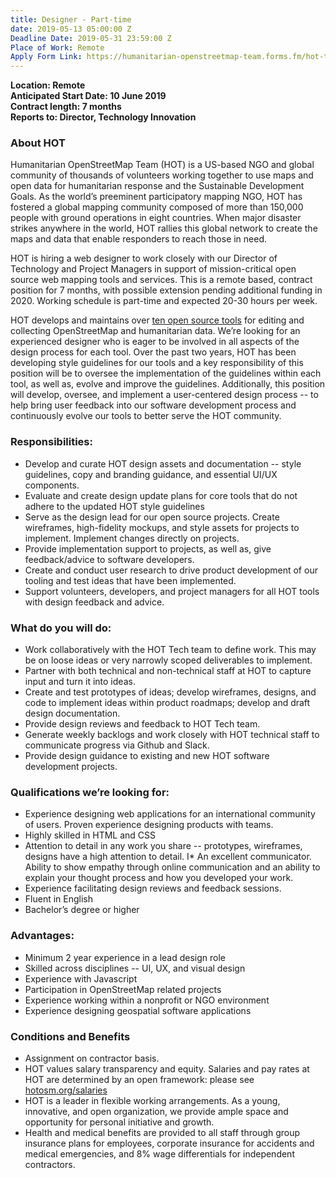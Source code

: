 ```yaml
---
title: Designer - Part-time
date: 2019-05-13 05:00:00 Z
Deadline Date: 2019-05-31 23:59:00 Z
Place of Work: Remote
Apply Form Link: https://humanitarian-openstreetmap-team.forms.fm/hot-tech-submission/
---
```


**Location: Remote**  
**Anticipated Start Date: 10 June 2019**  
**Contract length: 7 months**  
**Reports to: Director, Technology Innovation**  

### About HOT

Humanitarian OpenStreetMap Team (HOT) is a US-based NGO and global community of thousands of volunteers working together to use maps and open data for humanitarian response and the Sustainable Development Goals. As the world’s preeminent participatory mapping NGO, HOT has fostered a global mapping community composed of more than 150,000 people with ground operations in eight countries. When major disaster strikes anywhere in the world, HOT rallies this global network to create the maps and data that enable responders to reach those in need.

HOT is hiring a web designer to work closely with our Director of Technology and Project Managers in support of mission-critical open source web mapping tools and services. This is a remote based, contract position for 7 months, with possible extension pending additional funding in 2020. Working schedule is part-time and expected 20-30 hours per week.

HOT develops and maintains over [ten open source tools](https://github.com/hotosm/) for editing and collecting OpenStreetMap and humanitarian data. We’re looking for an experienced designer who is eager to be involved in all aspects of the design process for each tool. Over the past two years, HOT has been developing style guidelines for our tools and a key responsibility of this position will be to oversee the implementation of the guidelines within each tool, as well as, evolve and improve the guidelines. Additionally, this position will develop, oversee, and implement a user-centered design process -- to help bring user feedback into our software development process and continuously evolve our tools to better serve the HOT community. 

### Responsibilities:  
* Develop and curate HOT design assets and documentation -- style guidelines, copy and branding guidance, and essential UI/UX components. 
* Evaluate and create design update plans for core tools that do not adhere to the updated HOT style guidelines
* Serve as the design lead for our open source projects. Create wireframes, high-fidelity mockups, and style assets for projects to implement. Implement changes directly on projects. 
* Provide implementation support to projects, as well as, give feedback/advice to software developers. 
* Create and conduct user research to drive product development of our tooling and test ideas that have been implemented.
* Support volunteers, developers, and project managers for all HOT tools with design feedback and advice.

### What do you will do:

* Work collaboratively with the HOT Tech team to define work. This may be on loose ideas or very narrowly scoped deliverables to implement. 
* Partner with both technical and non-technical staff at HOT to capture input and turn it into ideas.
* Create and test prototypes of ideas; develop wireframes, designs, and code to implement ideas within product roadmaps; develop and draft design documentation.
* Provide design reviews and feedback to HOT Tech team.
* Generate weekly backlogs and work closely with HOT technical staff to communicate progress via Github and Slack.
* Provide design guidance to existing and new HOT software development projects.

### Qualifications we’re looking for: 
* Experience designing web applications for an international community of users. Proven experience designing products with teams.
* Highly skilled in HTML and CSS
* Attention to detail in any work you share -- prototypes, wireframes, designs have a high attention to detail.
I* An excellent communicator. Ability to show empathy through online communication and an ability to explain your thought process and how you developed your work. 
* Experience facilitating design reviews and feedback sessions.
* Fluent in English
* Bachelor’s degree or higher

### Advantages:
* Minimum 2 year experience in a lead design role
* Skilled across disciplines -- UI, UX, and visual design
* Experience with Javascript
* Participation in OpenStreetMap related projects
* Experience working within a nonprofit or NGO environment
* Experience designing geospatial software applications

### Conditions and Benefits

* Assignment on contractor basis.
* HOT values salary transparency and equity. Salaries and pay rates at HOT are determined by an open framework: please see [hotosm.org/salaries](https://www.hotosm.org/salaries)
* HOT is a leader in flexible working arrangements. As a young, innovative, and open organization, we provide ample space and opportunity for personal initiative and growth.
* Health and medical benefits are provided to all staff through group insurance plans for employees, corporate insurance for accidents and medical emergencies, and 8% wage differentials for independent contractors.
